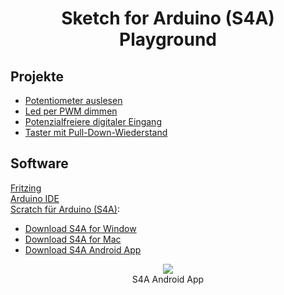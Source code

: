 <h1 align=center>Sketch for Arduino (S4A) Playground</h1>

## Projekte

- [Potentiometer auslesen](/poti_auslesen/README.md)
- [Led per PWM dimmen](/pwm_led/README.md)
- [Potenzialfreiere digitaler Eingang](/potenzialfrei/README.md)
- [Taster mit Pull-Down-Wiederstand](/pull_down_taster/README.md)

## Software

[Fritzing](https://fritzing.org/download/?paid)<br>
[Arduino IDE](https://www.arduino.cc/en/software)<br>
[Scratch für Arduino (S4A)](http://s4a.cat/):

- [Download S4A for Window](http://s4a.cat/downloads/S4A16.zip)
- [Download S4A for Mac](http://s4a.cat/downloads/S4A16.dmg)
- [Download S4A Android App](http://s4a.cat/downloads/hi-s4a.apk)

<div align=center>
    <img src="http://s4a.cat/img/hi-s4a-qr.png" /><br>
    S4A Android App
</div>
